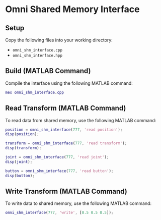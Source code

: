 # Omni Shared Memory Interface

## Setup

Copy the following files into your working directory:
- `omni_shm_interface.cpp`
- `omni_shm_interface.hpp`

## Build (MATLAB Command)
Compile the interface using the following MATLAB command:
```matlab
mex omni_shm_interface.cpp
```

## Read Transform (MATLAB Command)
To read data from shared memory, use the following MATLAB command:
```matlab
position = omni_shm_interface(777, 'read position');
disp(position);
```

```matlab
transform = omni_shm_interface(777, 'read transform');
disp(transform);
```

```matlab
joint = omni_shm_interface(777, 'read joint');
disp(joint);
```

```matlab
button = omni_shm_interface(777, 'read button');
disp(button);
```

## Write Transform (MATLAB Command)
To write data to shared memory, use the following MATLAB command:
```matlab
omni_shm_interface(777, 'write', [0.5 0.5 0.5]);
```